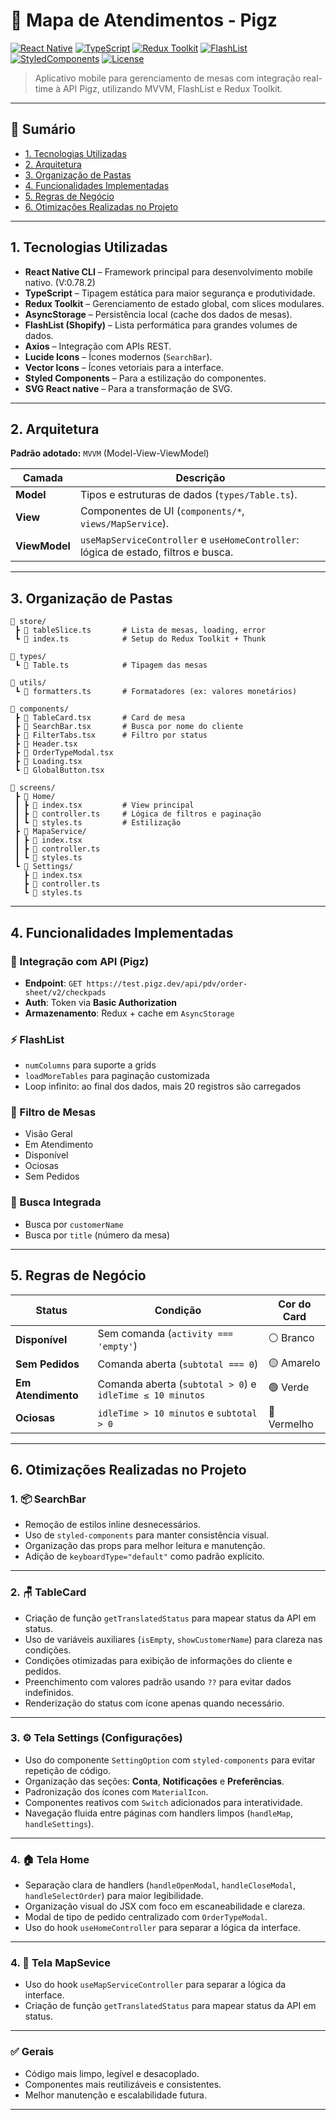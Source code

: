 # 📜 Mapa de Atendimentos - Pigz

[![React Native](https://img.shields.io/badge/React%20Native-2025-blue?logo=react)](https://reactnative.dev/)
[![TypeScript](https://img.shields.io/badge/TypeScript-Strict-blue?logo=typescript)](https://www.typescriptlang.org/)
[![Redux Toolkit](https://img.shields.io/badge/Redux--Toolkit-State%20Management-purple?logo=redux)](https://redux-toolkit.js.org/)
[![FlashList](https://img.shields.io/badge/FlashList-Performance-green?logo=shopify)](https://shopify.github.io/flash-list/)
[![StyledComponents](https://img.shields.io/badge/Styled-Components-green?logo=styled-components)](https://styled-components.com/)
[![License](https://img.shields.io/badge/license-MIT-green.svg)](LICENSE)

> Aplicativo mobile para gerenciamento de mesas com integração real-time à API Pigz, utilizando MVVM, FlashList e Redux Toolkit.

---

## 📑 Sumário

- [1. Tecnologias Utilizadas](#1-tecnologias-utilizadas)
- [2. Arquitetura](#2-arquitetura)
- [3. Organização de Pastas](#3-organização-de-pastas)
- [4. Funcionalidades Implementadas](#4-funcionalidades-implementadas)
- [5. Regras de Negócio](#5-regras-de-negócio)
- [6. Otimizações Realizadas no Projeto](#6-otimizações-realizadas-no-projeto)

---

## 1. Tecnologias Utilizadas

- **React Native CLI** – Framework principal para desenvolvimento mobile nativo. (V:0.78.2)
- **TypeScript** – Tipagem estática para maior segurança e produtividade.
- **Redux Toolkit** – Gerenciamento de estado global, com slices modulares.
- **AsyncStorage** – Persistência local (cache dos dados de mesas).
- **FlashList (Shopify)** – Lista performática para grandes volumes de dados.
- **Axios** – Integração com APIs REST.
- **Lucide Icons** – Ícones modernos (`SearchBar`).
- **Vector Icons** – Ícones vetoriais para a interface.
- **Styled Components** – Para a estilização do componentes.
- **SVG React native** – Para a transformação de SVG.

---

## 2. Arquitetura

**Padrão adotado:** `MVVM` (Model-View-ViewModel)

| Camada       | Descrição                                                                 |
|--------------|---------------------------------------------------------------------------|
| **Model**    | Tipos e estruturas de dados (`types/Table.ts`).                          |
| **View**     | Componentes de UI (`components/*`, `views/MapService`).                  |
| **ViewModel**| `useMapServiceController` e `useHomeController`: lógica de estado, filtros e busca. |

---

## 3. Organização de Pastas

```
📁 store/
 ┣ 📄 tableSlice.ts       # Lista de mesas, loading, error
 ┗ 📄 index.ts            # Setup do Redux Toolkit + Thunk

📁 types/
 ┗ 📄 Table.ts            # Tipagem das mesas

📁 utils/
 ┗ 📄 formatters.ts       # Formatadores (ex: valores monetários)

📁 components/
 ┣ 📄 TableCard.tsx       # Card de mesa
 ┣ 📄 SearchBar.tsx       # Busca por nome do cliente
 ┣ 📄 FilterTabs.tsx      # Filtro por status
 ┣ 📄 Header.tsx
 ┣ 📄 OrderTypeModal.tsx
 ┣ 📄 Loading.tsx
 ┗ 📄 GlobalButton.tsx

📁 screens/
 ┣ 📁 Home/
 ┃ ┣ 📄 index.tsx         # View principal
 ┃ ┣ 📄 controller.ts     # Lógica de filtros e paginação
 ┃ ┗ 📄 styles.ts         # Estilização
 ┣ 📁 MapaService/
 ┃ ┣ 📄 index.tsx
 ┃ ┣ 📄 controller.ts
 ┃ ┗ 📄 styles.ts         
 ┗ 📁 Settings/
   ┣ 📄 index.tsx        
   ┣ 📄 controller.ts    
   ┗ 📄 styles.ts         

```

---

## 4. Funcionalidades Implementadas

### 🔗 Integração com API (Pigz)

- **Endpoint**: `GET https://test.pigz.dev/api/pdv/order-sheet/v2/checkpads`
- **Auth**: Token via **Basic Authorization**
- **Armazenamento**: Redux + cache em `AsyncStorage`

### ⚡ FlashList

- `numColumns` para suporte a grids
- `loadMoreTables` para paginação customizada
- Loop infinito: ao final dos dados, mais 20 registros são carregados

### 🎯 Filtro de Mesas

- Visão Geral
- Em Atendimento
- Disponível
- Ociosas
- Sem Pedidos

### 🔎 Busca Integrada

- Busca por `customerName`
- Busca por `title` (número da mesa)

---

## 5. Regras de Negócio

| **Status**         | **Condição**                                               | **Cor do Card** |
|--------------------|------------------------------------------------------------|-----------------|
| **Disponível**     | Sem comanda (`activity === 'empty'`)                      | ⚪ Branco        |
| **Sem Pedidos**    | Comanda aberta (`subtotal === 0`)                         | 🟡 Amarelo       |
| **Em Atendimento** | Comanda aberta (`subtotal > 0`) e `idleTime ≤ 10 minutos` | 🟢 Verde         |
| **Ociosas**        | `idleTime > 10 minutos` e `subtotal > 0`                  | 🔴 Vermelho      |

---

## 6. Otimizações Realizadas no Projeto

### 1. 📦 SearchBar
- Remoção de estilos inline desnecessários.
- Uso de `styled-components` para manter consistência visual.
- Organização das props para melhor leitura e manutenção.
- Adição de `keyboardType="default"` como padrão explícito.

---

### 2. 🪑 TableCard
- Criação de função `getTranslatedStatus` para mapear status da API em status.
- Uso de variáveis auxiliares (`isEmpty`, `showCustomerName`) para clareza nas condições.
- Condições otimizadas para exibição de informações do cliente e pedidos.
- Preenchimento com valores padrão usando `??` para evitar dados indefinidos.
- Renderização do status com ícone apenas quando necessário.

---

### 3. ⚙️ Tela Settings (Configurações)
- Uso do componente `SettingOption` com `styled-components` para evitar repetição de código.
- Organização das seções: **Conta**, **Notificações** e **Preferências**.
- Padronização dos ícones com `MaterialIcon`.
- Componentes reativos com `Switch` adicionados para interatividade.
- Navegação fluida entre páginas com handlers limpos (`handleMap`, `handleSettings`).

---

### 4. 🏠 Tela Home
- Separação clara de handlers (`handleOpenModal`, `handleCloseModal`, `handleSelectOrder`) para maior legibilidade.
- Organização visual do JSX com foco em escaneabilidade e clareza.
- Modal de tipo de pedido centralizado com `OrderTypeModal`.
- Uso do hook `useHomeController` para separar a lógica da interface.

---

### 4. 🗾 Tela MapSevice
- Uso do hook `useMapServiceController` para separar a lógica da interface.
- Criação de função `getTranslatedStatus` para mapear status da API em status. 

---

### ✅ Gerais
- Código mais limpo, legível e desacoplado.
- Componentes mais reutilizáveis e consistentes.
- Melhor manutenção e escalabilidade futura.

---

